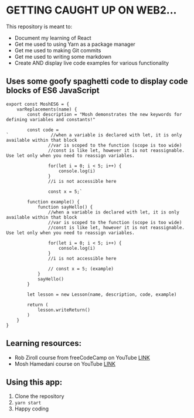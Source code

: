 # GETTING CAUGHT UP ON WEB2...

This repository is meant to:
- Document my learning of React
- Get me used to using Yarn as a package manager
- Get me used to making Git commits
- Get me used to writing some markdown
- Create AND display live code examples for various functionality

## Uses some goofy spaghetti code to display code blocks of ES6 JavaScript

```
export const MoshES6 = {
    varReplacements(name) {
        const description = "Mosh demonstrates the new keywords for defining variables and constants!"

        const code = 
`                //when a variable is declared with let, it is only available within that block
                //var is scoped to the function (scope is too wide)
                //const is like let, however it is not reassignable. Use let only when you need to reassign variables.

                for(let i = 0; i < 5; i++) {
                    console.log(i)
                }
                //i is not accessible here

                const x = 5;`

        function example() {
            function sayHello() {
                //when a variable is declared with let, it is only available within that block
                //var is scoped to the function (scope is too wide)
                //const is like let, however it is not reassignable. Use let only when you need to reassign variables.

                for(let i = 0; i < 5; i++) {
                    console.log(i)
                }
                //i is not accessible here

                // const x = 5; (example)
            }
            sayHello()
        }

        let lesson = new Lesson(name, description, code, example)

        return (
            lesson.writeReturn()
        )
    }
}
```
## Learning resources:

- Rob Ziroll course from freeCodeCamp on YouTube [LINK](https://www.youtube.com/watch?v=bMknfKXIFA8)
- Mosh Hamedani course on YouTube [LINK](https://www.youtube.com/watch?v=NCwa_xi0Uuc)

## Using this app:

1. Clone the repository
2. `yarn start`
3. Happy coding
